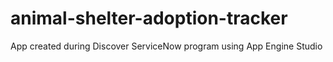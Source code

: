 # animal-shelter-adoption-tracker
App created during Discover ServiceNow program using App Engine Studio
